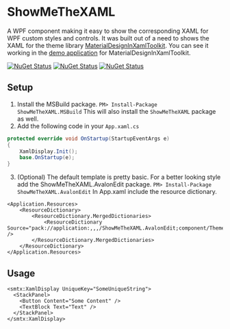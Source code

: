 # ShowMeTheXAML
A WPF component making it easy to show the corresponding XAML for WPF custom styles and controls. It was built out of a need to shows the XAML for the theme library [MaterialDesignInXamlToolkit](https://github.com/ButchersBoy/MaterialDesignInXamlToolkit). You can see it working in the [demo application](https://github.com/MaterialDesignInXAML/MaterialDesignInXamlToolkit/releases) for MaterialDesignInXamlToolkit.

[![NuGet Status](http://img.shields.io/nuget/v/ShowMeTheXAML.svg?style=flat&label=ShowMeTheXAML)](https://www.nuget.org/packages/ShowMeTheXAML/)
[![NuGet Status](http://img.shields.io/nuget/v/ShowMeTheXAML.MSBuild.svg?style=flat&label=ShowMeTheXAML.MSBuild)](https://www.nuget.org/packages/ShowMeTheXAML.MSBuild/)
[![NuGet Status](http://img.shields.io/nuget/v/ShowMeTheXAML.AvalonEdit.svg?style=flat&label=ShowMeTheXAML.AvalonEdit)](https://www.nuget.org/packages/ShowMeTheXAML.AvalonEdit/)

## Setup
1. Install the MSBuild package. `PM> Install-Package ShowMeTheXAML.MSBuild` This will also install the `ShowMeTheXAML` package as well.
2. Add the following code in your `App.xaml.cs`
```C#
protected override void OnStartup(StartupEventArgs e)
{
    XamlDisplay.Init();
    base.OnStartup(e);
}
```
3. (Optional) The default template is pretty basic. For a better looking style add the ShowMeTheXAML.AvalonEdit package. `PM> Install-Package ShowMeTheXAML.AvalonEdit`
In App.xaml include the resource dictionary.
```XAML
<Application.Resources>
    <ResourceDictionary>
        <ResourceDictionary.MergedDictionaries>
            <ResourceDictionary Source="pack://application:,,,/ShowMeTheXAML.AvalonEdit;component/Themes/xamldisplayer.xaml" />
        </ResourceDictionary.MergedDictionaries>
    </ResourceDictionary>
</Application.Resources>
```

## Usage
```XAML
<smtx:XamlDisplay UniqueKey="SomeUniqueString">
  <StackPanel>
    <Button Content="Some Content" />
    <TextBlock Text="Text" />
  </StackPanel>
</smtx:XamlDisplay>
```


